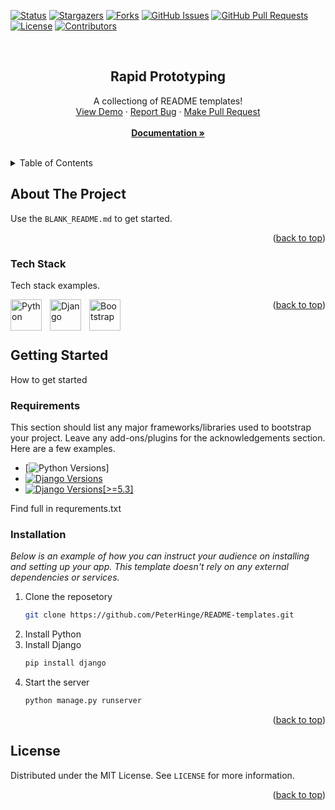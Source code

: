 <a name="readme-top"></a>

[![Status](https://img.shields.io/badge/status-active-success.svg)]()
[![Stargazers](https://img.shields.io/github/stars/peterhinge/rapid-prototyping.svg)](https://github.com/peterhinge/rapid-prototyping/stargazers)
[![Forks](https://img.shields.io/github/forks/peterhinge/rapid-prototyping.svg)](https://github.com/peterhinge/rapid-prototyping/network/members)
[![GitHub Issues](https://img.shields.io/github/issues/peterhinge/rapid-prototyping.svg)](https://github.com/peterhinge/rapid-prototyping/issues)
[![GitHub Pull Requests](https://img.shields.io/github/issues-pr/peterhinge/rapid-prototyping.svg)](https://github.com/peterhinge/rapid-prototyping/pulls)
[![License](https://img.shields.io/badge/license-MIT-yellow.svg)](https://github.com/peterhinge/rapid-prototyping/blob/main/LICENSE)
[![Contributors](https://img.shields.io/github/contributors/peterhinge/rapid-prototyping.svg)](https://github.com/peterhinge/rapid-prototyping/graphs/contributors)


<br />

<div align="center">

  <h2 align="center">Rapid Prototyping</h2>

  <p align="center">
    A collectiong of README templates!
    <br />
    <a href="https://github.com/peterhinge/rapid-prototyping">View Demo</a>
    ·
    <a href="https://github.com/peterhinge/rapid-prototyping/issues">Report Bug</a>
    ·
    <a href="https://github.com/peterhinge/rapid-prototyping/pulls">Make Pull Request</a>
    <br />
    <br />
    <a href="https://github.com/peterhinge/rapid-prototyping"><strong>Documentation »</strong></a>
  </p>
</div>

<br>

<!-- TABLE OF CONTENTS -->
<details>
  <summary>Table of Contents</summary>
  <ol>
    <li>
      <a href="#about-the-project">About The Project</a>
      <ul>
        <li><a href="#tech-stack">Tech Stack</a></li>
      </ul>
    </li>
    <li>
      <a href="#getting-started">Getting Started</a>
      <ul>
        <li><a href="#requirements">Requirements</a></li>
        <li><a href="#installation">Installation</a></li>
      </ul>
    </li>
    <li><a href="#license">License</a></li>
  </ol>
</details>


<!-- ABOUT THE PROJECT -->
## About The Project



Use the `BLANK_README.md` to get started.

<p align="right">(<a href="#readme-top">back to top</a>)</p>


<!-- TECH STACK -->
### Tech Stack

Tech stack examples.

<img align="left" alt="Python" width="50px" style="padding-right:10px;" src="https://cdn.jsdelivr.net/gh/devicons/devicon/icons/python/python-original.svg" />
<img align="left" alt="Django" width="50px" style="padding-right:10px;" src="https://cdn.jsdelivr.net/gh/devicons/devicon/icons/django/django-plain-wordmark.svg" />
<img align="left" alt="Bootstrap" width="50px" style="padding-right:10px;" src="https://cdn.jsdelivr.net/gh/devicons/devicon/icons/bootstrap/bootstrap-plain.svg" />

<p align="right">(<a href="#readme-top">back to top</a>)</p>

<br>

<!-- GETTING STARTED -->
## Getting Started

How to get started


<!-- REQUIREMENTS -->
### Requirements

This section should list any major frameworks/libraries used to bootstrap your project. Leave any add-ons/plugins for the acknowledgements section. Here are a few examples.

* [![Python Versions](https://img.shields.io/pypi/pyversions/Markdown.svg)]
* [![Django Versions](https://img.shields.io/pypi/pyversions/Markdown.svg)](https://www.djangoproject.com/)
* [![Django Versions](https://cdn.jsdelivr.net/gh/devicons/devicon/icons/bootstrap/bootstrap-plain.svg)[>=5.3]](https://getbootstrap.com/)

Find full in requrements.txt


### Installation

_Below is an example of how you can instruct your audience on installing and setting up your app. This template doesn't rely on any external dependencies or services._

1. Clone the reposetory
   ```sh
   git clone https://github.com/PeterHinge/README-templates.git
   ```
2. Install Python
3. Install Django
   ```sh
   pip install django
   ```
4. Start the server 
   ```sh
   python manage.py runserver
   ```

<p align="right">(<a href="#readme-top">back to top</a>)</p>

## License

Distributed under the MIT License. See `LICENSE` for more information.

<p align="right">(<a href="#readme-top">back to top</a>)</p>
